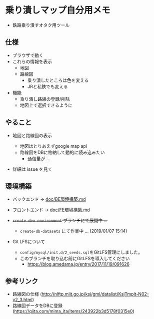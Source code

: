 # 乗り潰しマップ自分用メモ

* 鉄路乗り潰すオタク用ツール

## 仕様

* ブラウザで動く
* これらの情報を表示
  * 地図
  * 路線図
    * 乗り潰したところは色を変える
    * JRと私鉄でも変える
* 機能
  * 乗り潰し路線の登録/削除
  * 地図上で選択できるように

## やること

* 地図と路線図の表示
  * 地図はとりあえずgoogle map api
  * 路線図をDBに格納して動的に読み込みたい
    * 通信量が ...

* 詳細は issue を見て

## 環境構築

- バックエンド   → [doc/BE環境構築.md](doc/BE環境構築.md)
- フロントエンド → [doc/FE環境構築.md](doc/FE環境構築.md)

- ~~`create-dev-environment` ブランチにて展開中 ...~~
  + `create-db-datasets` にて作業中 ... (2019/01/07 15:14)

- Git LFSについて
  + `config/mysql/init.d/2_seeds.sql`をGitLFS管理にしました。
  + このブランチを取り込む前にGitLFSを導入してください
    + https://blog.amedama.jp/entry/2017/11/19/091626

## 参考リンク

* 路線図の仕様
  (http://nlftp.mlit.go.jp/ksj/gml/datalist/KsjTmplt-N02-v2_3.html)
* 路線図データをDBに登録
  (https://qiita.com/mima_ita/items/243922b3d5178f0315e0)
